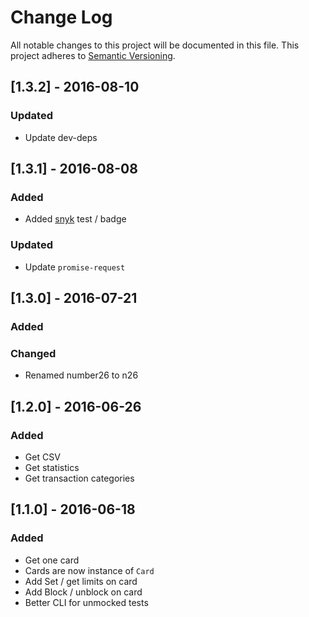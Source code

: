 # Change Log

All notable changes to this project will be documented in this file.
This project adheres to [Semantic Versioning](http://semver.org/).

## [1.3.2] - 2016-08-10

### Updated

+ Update dev-deps

## [1.3.1] - 2016-08-08

### Added

+ Added [snyk](https://snyk.io) test / badge

### Updated

+ Update `promise-request`

## [1.3.0] - 2016-07-21

### Added

### Changed

+ Renamed number26 to n26

## [1.2.0] - 2016-06-26

### Added

+ Get CSV
+ Get statistics
+ Get transaction categories

## [1.1.0] - 2016-06-18

### Added

+ Get one card
+ Cards are now instance of `Card`
+ Add Set / get limits on card
+ Add Block / unblock on card
+ Better CLI for unmocked tests
